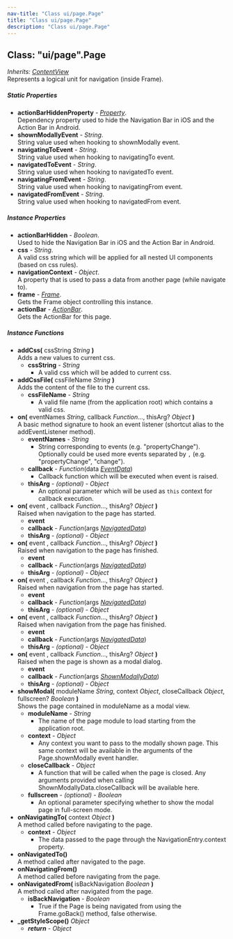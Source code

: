 ```yaml
---
nav-title: "Class ui/page.Page"
title: "Class ui/page.Page"
description: "Class ui/page.Page"
---
```

## Class: "ui/page".Page  
_Inherits:_ [_ContentView_](../../ui/content-view/ContentView.md)  
Represents a logical unit for navigation (inside Frame).

##### Static Properties
 - **actionBarHiddenProperty** - [_Property_](../../ui/core/dependency-observable/Property.md).    
  Dependency property used to hide the Navigation Bar in iOS and the Action Bar in Android.
 - **shownModallyEvent** - _String_.    
  String value used when hooking to shownModally event.
 - **navigatingToEvent** - _String_.    
  String value used when hooking to navigatingTo event.
 - **navigatedToEvent** - _String_.    
  String value used when hooking to navigatedTo event.
 - **navigatingFromEvent** - _String_.    
  String value used when hooking to navigatingFrom event.
 - **navigatedFromEvent** - _String_.    
  String value used when hooking to navigatedFrom event.

##### Instance Properties
 - **actionBarHidden** - _Boolean_.    
  Used to hide the Navigation Bar in iOS and the Action Bar in Android.
 - **css** - _String_.    
  A valid css string which will be applied for all nested UI components (based on css rules).
 - **navigationContext** - _Object_.    
  A property that is used to pass a data from another page (while navigate to).
 - **frame** - [_Frame_](../../ui/frame/Frame.md).    
  Gets the Frame object controlling this instance.
 - **actionBar** - [_ActionBar_](../../ui/action-bar/ActionBar.md).    
  Gets the ActionBar for this page.

##### Instance Functions
 - **addCss(** cssString _String_ **)**  
     Adds a new values to current css.
   - **cssString** - _String_  
     - A valid css which will be added to current css. 
 - **addCssFile(** cssFileName _String_ **)**  
     Adds the content of the file to the current css.
   - **cssFileName** - _String_  
     - A valid file name (from the application root) which contains a valid css.
 - **on(** eventNames _String_, callback _Function_..., thisArg? _Object_ **)**  
     A basic method signature to hook an event listener (shortcut alias to the addEventListener method).
   - **eventNames** - _String_  
     - String corresponding to events (e.g. "propertyChange"). Optionally could be used more events separated by `,` (e.g. "propertyChange", "change"). 
   - **callback** - _Function_(data [_EventData_](../../data/observable/EventData.md))  
     - Callback function which will be executed when event is raised.
   - **thisArg** - _(optional)_ - _Object_  
     - An optional parameter which will be used as `this` context for callback execution.
 - **on(** event , callback _Function_..., thisArg? _Object_ **)**  
     Raised when navigation to the page has started.
   - **event**
   - **callback** - _Function_(args [_NavigatedData_](../../ui/page/NavigatedData.md))
   - **thisArg** - _(optional)_ - _Object_
 - **on(** event , callback _Function_..., thisArg? _Object_ **)**  
     Raised when navigation to the page has finished.
   - **event**
   - **callback** - _Function_(args [_NavigatedData_](../../ui/page/NavigatedData.md))
   - **thisArg** - _(optional)_ - _Object_
 - **on(** event , callback _Function_..., thisArg? _Object_ **)**  
     Raised when navigation from the page has started.
   - **event**
   - **callback** - _Function_(args [_NavigatedData_](../../ui/page/NavigatedData.md))
   - **thisArg** - _(optional)_ - _Object_
 - **on(** event , callback _Function_..., thisArg? _Object_ **)**  
     Raised when navigation from the page has finished.
   - **event**
   - **callback** - _Function_(args [_NavigatedData_](../../ui/page/NavigatedData.md))
   - **thisArg** - _(optional)_ - _Object_
 - **on(** event , callback _Function_..., thisArg? _Object_ **)**  
     Raised when the page is shown as a modal dialog.
   - **event**
   - **callback** - _Function_(args [_ShownModallyData_](../../ui/page/ShownModallyData.md))
   - **thisArg** - _(optional)_ - _Object_
 - **showModal(** moduleName _String_, context _Object_, closeCallback _Object_, fullscreen? _Boolean_ **)**  
     Shows the page contained in moduleName as a modal view.
   - **moduleName** - _String_  
     - The name of the page module to load starting from the application root.
   - **context** - _Object_  
     - Any context you want to pass to the modally shown page. This same context will be available in the arguments of the Page.shownModally event handler.
   - **closeCallback** - _Object_  
     - A function that will be called when the page is closed. Any arguments provided when calling ShownModallyData.closeCallback will be available here.
   - **fullscreen** - _(optional)_ - _Boolean_  
     - An optional parameter specifying whether to show the modal page in full-screen mode.
 - **onNavigatingTo(** context _Object_ **)**  
     A method called before navigating to the page.
   - **context** - _Object_  
     - The data passed to the page through the NavigationEntry.context property.
 - **onNavigatedTo()**  
     A method called after navigated to the page.
 - **onNavigatingFrom()**  
     A method called before navigating from the page.
 - **onNavigatedFrom(** isBackNavigation _Boolean_ **)**  
     A method called after navigated from the page.
   - **isBackNavigation** - _Boolean_  
     - True if the Page is being navigated from using the Frame.goBack() method, false otherwise.
 - **_getStyleScope()** _Object_
   - _**return**_ - _Object_